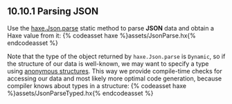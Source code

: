 ## 10.10.1 Parsing JSON

Use the [haxe.Json.parse](http://api.haxe.org/haxe/Json.html#parse) static method to parse **JSON** data and obtain a Haxe value from it:
{% codeasset haxe %}assets/JsonParse.hx{% endcodeasset %}

Note that the type of the object returned by `haxe.Json.parse` is `Dynamic`, so if the structure of our data is well-known, we may want to specify a type using [anonymous structures](types-anonymous-structure.md). This way we provide compile-time checks for accessing our data and most likely more optimal code generation, because compiler knows about types in a structure:
{% codeasset haxe %}assets/JsonParseTyped.hx{% endcodeasset %}
